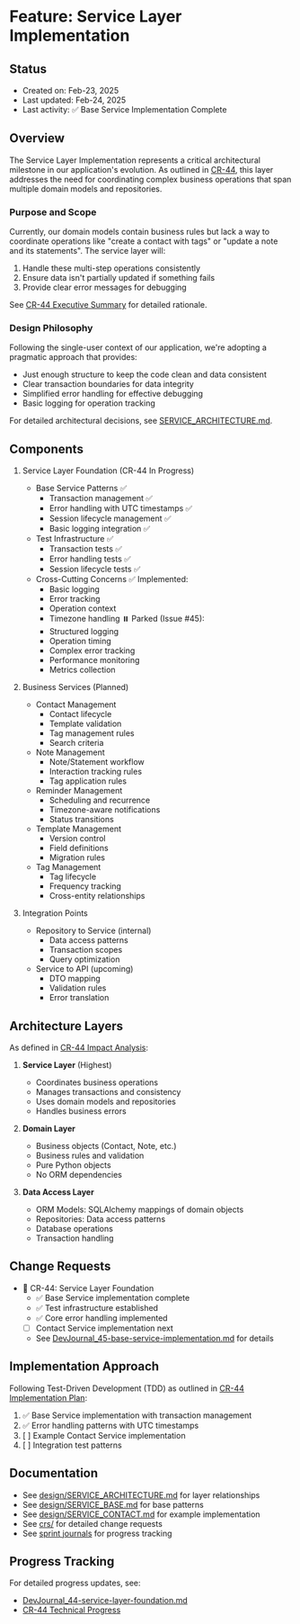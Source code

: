 # Feature: Service Layer Implementation

## Status
- Created on: Feb-23, 2025
- Last updated: Feb-24, 2025
- Last activity: ✅ Base Service Implementation Complete

## Overview
The Service Layer Implementation represents a critical architectural milestone in our application's evolution. As outlined in [CR-44](crs/CR-2024.02-44.md), this layer addresses the need for coordinating complex business operations that span multiple domain models and repositories.

### Purpose and Scope
Currently, our domain models contain business rules but lack a way to coordinate operations like "create a contact with tags" or "update a note and its statements". The service layer will:
1. Handle these multi-step operations consistently
2. Ensure data isn't partially updated if something fails
3. Provide clear error messages for debugging

See [CR-44 Executive Summary](crs/CR-2024.02-44.md#2-executive-summary) for detailed rationale.

### Design Philosophy
Following the single-user context of our application, we're adopting a pragmatic approach that provides:
- Just enough structure to keep the code clean and data consistent
- Clear transaction boundaries for data integrity
- Simplified error handling for effective debugging
- Basic logging for operation tracking

For detailed architectural decisions, see [SERVICE_ARCHITECTURE.md](design/SERVICE_ARCHITECTURE.md).

## Components
1. Service Layer Foundation (CR-44 In Progress)
   - Base Service Patterns ✅
     - Transaction management ✅
     - Error handling with UTC timestamps ✅
     - Session lifecycle management ✅
     - Basic logging integration ✅
   - Test Infrastructure ✅
     - Transaction tests ✅
     - Error handling tests ✅
     - Session lifecycle tests ✅
   - Cross-Cutting Concerns
     ✅ Implemented:
     - Basic logging
     - Error tracking
     - Operation context
     - Timezone handling
     ⏸️ Parked (Issue #45):
     - Structured logging
     - Operation timing
     - Complex error tracking
     - Performance monitoring
     - Metrics collection

2. Business Services (Planned)
   - Contact Management
     - Contact lifecycle
     - Template validation
     - Tag management rules
     - Search criteria
   - Note Management
     - Note/Statement workflow
     - Interaction tracking rules
     - Tag application rules
   - Reminder Management
     - Scheduling and recurrence
     - Timezone-aware notifications
     - Status transitions
   - Template Management
     - Version control
     - Field definitions
     - Migration rules
   - Tag Management
     - Tag lifecycle
     - Frequency tracking
     - Cross-entity relationships

3. Integration Points
   - Repository to Service (internal)
     - Data access patterns
     - Transaction scopes
     - Query optimization
   - Service to API (upcoming)
     - DTO mapping
     - Validation rules
     - Error translation

## Architecture Layers
As defined in [CR-44 Impact Analysis](crs/CR-2024.02-44.md#33-impact-analysis):

1. **Service Layer** (Highest)
   - Coordinates business operations
   - Manages transactions and consistency
   - Uses domain models and repositories
   - Handles business errors

2. **Domain Layer**
   - Business objects (Contact, Note, etc.)
   - Business rules and validation
   - Pure Python objects
   - No ORM dependencies

3. **Data Access Layer**
   - ORM Models: SQLAlchemy mappings of domain objects
   - Repositories: Data access patterns
   - Database operations
   - Transaction handling

## Change Requests
- 🔄 CR-44: Service Layer Foundation
  - ✅ Base Service implementation complete
  - ✅ Test infrastructure established
  - ✅ Core error handling implemented
  - [ ] Contact Service implementation next
  - See [DevJournal_45-base-service-implementation.md](../../dev-journal/sprint-2025-02/2%20-%20Service%20and%20API%20Layer/DevJournal_45-base-service-implementation.md) for details

## Implementation Approach
Following Test-Driven Development (TDD) as outlined in [CR-44 Implementation Plan](crs/CR-2024.02-44.md#52-tdd-implementation-steps):
1. ✅ Base Service implementation with transaction management
2. ✅ Error handling patterns with UTC timestamps
3. [ ] Example Contact Service implementation
4. [ ] Integration test patterns

## Documentation
- See [design/SERVICE_ARCHITECTURE.md](design/SERVICE_ARCHITECTURE.md) for layer relationships
- See [design/SERVICE_BASE.md](design/SERVICE_BASE.md) for base patterns
- See [design/SERVICE_CONTACT.md](design/SERVICE_CONTACT.md) for example implementation
- See [crs/](crs/) for detailed change requests
- See [sprint journals](../../dev-journal/sprint-2025-02/2%20-%20Service%20and%20API%20Layer/) for progress tracking

## Progress Tracking
For detailed progress updates, see:
- [DevJournal_44-service-layer-foundation.md](../../dev-journal/sprint-2025-02/2%20-%20Service%20and%20API%20Layer/DevJournal_44-service-layer-foundation.md)
- [CR-44 Technical Progress](crs/CR-2024.02-44.md#5-implementation-plan)
